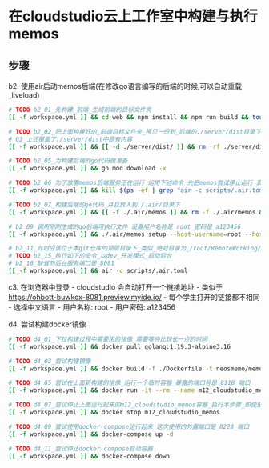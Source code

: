 # 在cloudstudio云上工作室中构建与执行memos

## 步骤

b2. 使用air启动memos后端(在修改go语言编写的后端的时候,可以自动重载_liveload)

   ```bash
   # TODO b2_01_先构建_前端_生成前端的目标文件夹
   [[ -f workspace.yml ]] && cd web && npm install && npm run build && touch ./dist/02_web构建时间_$(date '+%Y-%m-%d日_%H:%M:%S秒').md && ls -lah ./dist && cd ..
   ```

   ```bash
   # TODO b2_02_把上面构建好的_前端目标文件夹_拷贝一份到_后端的./server/dist目录下
   # 03_上述覆盖了./server/dist中原有内容
   [[ -f workspace.yml ]] && [[ -d ./server/dist/ ]] && rm -rf ./server/dist/ && cp -r ./web/dist/ ./server/ && touch ./server/dist/03_从web前端dist拷贝时间_$(date '+%Y-%m-%d日_%H:%M:%S秒').md && ls -lah ./server/dist/
   ```

   ```bash
   # TODO b2_05_为构建后端的go代码做准备
   [[ -f workspace.yml ]] && go mod download -x
   ```

   ```bash
   # TODO b2_06_为了放置memos后端服务正在运行_运用下述命令_先把memos尝试停止运行_真实查找的是_"air -c scripts/.air.toml"
   [[ -f workspace.yml ]] && kill $(ps -ef | grep "air -c scripts/.air.toml" | grep -v grep | awk '{print $2}')
   ```

   ```bash
   # TODO b2_07_构建后端的go代码_并且放入到./.air/目录下
   [[ -f workspace.yml ]] && [[ -f ./.air/memos ]] && rm -f ./.air/memos && go build -o ./.air/memos ./main.go && touch ./.air/07_go_build_memos_构建时间_$(date '+%Y-%m-%d日_%H:%M:%S秒').md && ls -lah ./.air
   ```

   ```bash
   # b2_09_调用刚刚生成的go后端可执行文件_设置用户名称是_root_密码是_a123456
   [[ -f workspace.yml ]] && ./.air/memos setup --host-username=root --host-password=a123456 --mode dev
   ```

   ```bash
   # b2_11_此时应该位于本git仓库的顶层目录下_类似_绝对目录为_/root/RemoteWorking/22.wmsrc_memos
   # TODO b2_15_执行如下的命令_以dev_开发模式_启动后台
   # b2_16_缺省的后台服务端口是_8081
   [[ -f workspace.yml ]] && air -c scripts/.air.toml
   ```

c3. 在浏览器中登录
	- cloudstudio 会自动打开一个链接地址
	- 类似于 https://ohbott-buwkox-8081.preview.myide.io/
	- 每个学生打开的链接都不相同
	- 选择中文语言
	- 用户名称: root
	- 用户密码: a123456

d4. 尝试构建docker镜像
   ```bash
   # TODO d4_01_下拉构建过程中需要用的镜像_需要等待比较长一点的时间
   [[ -f workspace.yml ]] && docker pull golang:1.19.3-alpine3.16
   ```

   ```bash
   # TODO d4_03_尝试构建镜像
   [[ -f workspace.yml ]] && docker build -f ./Dockerfile -t neosmemo/memos:latest .
   ```

   ```bash
   # TODO d4_05_尝试在上面新构建的镜像_运行一个临时容器_暴露的端口号是_8118_端口
   [[ -f workspace.yml ]] && docker run -it --rm --name m12_cloudstudio_memos -p 8118:8118 neosmemo/memos:latest
   ```

   ```bash
   # TODO d4_07_尝试停止上面运行起来的m12_cloudstudio_memos容器_执行本步骤_即使是出现错误_也没有问题_可以继续进行
   [[ -f workspace.yml ]] && docker stop m12_cloudstudio_memos
   ```

   ```bash
   # TODO d4_09_尝试使用docker-compose运行起来_这次使用的外露端口是_8228_端口
   [[ -f workspace.yml ]] && docker-compose up -d 
   ```

   ```bash
   # TODO d4_11_尝试停止docker-compose启动容器
   [[ -f workspace.yml ]] && docker-compose down
   ```
